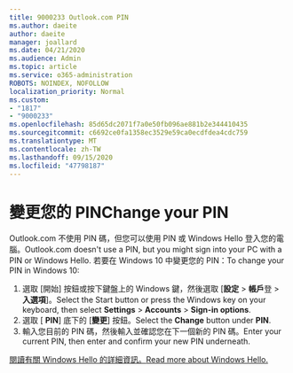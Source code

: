 ```yaml
---
title: 9000233 Outlook.com PIN
ms.author: daeite
author: daeite
manager: joallard
ms.date: 04/21/2020
ms.audience: Admin
ms.topic: article
ms.service: o365-administration
ROBOTS: NOINDEX, NOFOLLOW
localization_priority: Normal
ms.custom:
- "1817"
- "9000233"
ms.openlocfilehash: 85d65dc2071f7a0e50fb096ae881b2e344410435
ms.sourcegitcommit: c6692ce0fa1358ec3529e59ca0ecdfdea4cdc759
ms.translationtype: MT
ms.contentlocale: zh-TW
ms.lasthandoff: 09/15/2020
ms.locfileid: "47798187"
---
```

# <a name="change-your-pin"></a><span data-ttu-id="3e569-102">變更您的 PIN</span><span class="sxs-lookup"><span data-stu-id="3e569-102">Change your PIN</span></span>

<span data-ttu-id="3e569-103">Outlook.com 不使用 PIN 碼，但您可以使用 PIN 或 Windows Hello 登入您的電腦。</span><span class="sxs-lookup"><span data-stu-id="3e569-103">Outlook.com doesn't use a PIN, but you might sign into your PC with a PIN or Windows Hello.</span></span> <span data-ttu-id="3e569-104">若要在 Windows 10 中變更您的 PIN：</span><span class="sxs-lookup"><span data-stu-id="3e569-104">To change your PIN in Windows 10:</span></span>

1. <span data-ttu-id="3e569-105">選取 [開始] 按鈕或按下鍵盤上的 Windows 鍵，然後選取 [**設定**  >  **帳戶**登  >  **入選項**]。</span><span class="sxs-lookup"><span data-stu-id="3e569-105">Select the Start button or press the Windows key on your keyboard, then select **Settings** > **Accounts** > **Sign-in options**.</span></span>
2. <span data-ttu-id="3e569-106">選取 [ **PIN**] 底下的 [**變更**] 按鈕。</span><span class="sxs-lookup"><span data-stu-id="3e569-106">Select the **Change** button under **PIN**.</span></span>
3. <span data-ttu-id="3e569-107">輸入您目前的 PIN 碼，然後輸入並確認您在下一個新的 PIN 碼。</span><span class="sxs-lookup"><span data-stu-id="3e569-107">Enter your current PIN, then enter and confirm your new PIN underneath.</span></span>

[<span data-ttu-id="3e569-108">閱讀有關 Windows Hello 的詳細資訊。</span><span class="sxs-lookup"><span data-stu-id="3e569-108">Read more about Windows Hello.</span></span>](https://support.microsoft.com/help/17215/)